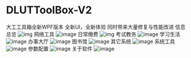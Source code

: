 # DLUTToolBox-V2
大工工具箱全新WPF版本
全新UI，全新体验
同时带来大量修复与性能改进
信息总览
![img](https://user-images.githubusercontent.com/73374735/158935822-c124f410-686f-4dfe-9239-d84bb95fe1bc.png)
网络工具
![image](https://user-images.githubusercontent.com/73374735/170432253-b3e0d461-9d7f-4dc4-bb21-21e2915d3636.png)
日常缴费
![img](https://user-images.githubusercontent.com/73374735/158936305-9574f121-920d-49b0-9692-b70f788bc1a4.png)
考试教务
![image](https://user-images.githubusercontent.com/73374735/170432209-470e9a12-595a-452c-bc57-4208437287dd.png)
学习生活
![image](https://user-images.githubusercontent.com/73374735/170432191-788070c8-1c50-427d-b2fd-82b31cd344b5.png)
办事大厅
![image](https://user-images.githubusercontent.com/73374735/170431995-0f702bdf-3653-420e-9056-d913943cb896.png)
图书馆
![image](https://user-images.githubusercontent.com/73374735/170432163-1ffb88c2-325e-414f-91c5-a21e557827e4.png)
其它系统
![image](https://user-images.githubusercontent.com/73374735/170432141-12240051-a2a2-43a6-9f4e-a2602b257c37.png)
系统工具
![image](https://user-images.githubusercontent.com/73374735/170432124-08788dab-d05e-48b6-85fa-1fc74ae05fd2.png)
参数配置
![image](https://user-images.githubusercontent.com/73374735/170432099-3ce968f0-8bb9-4509-88be-a0e54bf0c98c.png)
关于软件
![image](https://user-images.githubusercontent.com/73374735/170432042-9afb07ca-20ff-439c-8a07-16a79b1ebacc.png)
